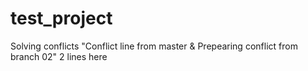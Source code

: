 # test_project

Solving conflicts "Conflict line from master & Prepearing conflict from branch 02"
2 lines here
